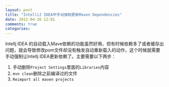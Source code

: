```yaml
---
layout: post
title: "IntelliJ IDEA中手动强制更新Maven Dependencies"
date: 2012-04-26 12:01
comments: true
categories: 
---
```


Intellj IDEA 的自动载入Mave依赖的功能虽然好用，但有时候依赖多了或者缓存出问题，就会导致修改pom文件却没有触发自动重新载入的动作，这个时候就需要手动强制让Intellj IDEA更新依赖了。主要需要以下两步：

1. 手动删除`Project Settings`里面的`Libraries`内容
2. `mvn clean`删除之前编译过的文件
3. `Reimport all maven projects`